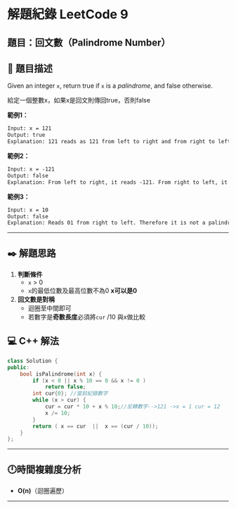 # 解題紀錄 LeetCode 9

## 題目：回文數（Palindrome Number）

## 📙 題目描述

Given an integer ``x``, return true if ``x`` is a *palindrome*, and false otherwise.

給定一個整數x，如果x是回文則傳回true，否則false

**範例1：**

```txt
Input: x = 121
Output: true
Explanation: 121 reads as 121 from left to right and from right to left.
```

**範例2：**

```txt
Input: x = -121
Output: false
Explanation: From left to right, it reads -121. From right to left, it becomes 121-. Therefore it is not a palindrome.
```

**範例3：**

```txt
Input: x = 10
Output: false
Explanation: Reads 01 from right to left. Therefore it is not a palindrome.
```

---

## ✒️ 解題思路

1. **判斷條件**
    - ``x`` > 0
    - ``x``的最低位數及最高位數不為0 **x可以是0**
2. **回文數是對稱**
    - 迴圈至中間即可
    - 若數字是**奇數長度**必須將``cur`` $/10$ 與x做比較

## 💻 C++ 解法

```cpp
class Solution {
public:
    bool isPalindrome(int x) {
        if (x < 0 || x % 10 == 0 && x != 0 )
            return false;
        int cur{0}; //當前紀錄數字
        while (x > cur) {
            cur = cur * 10 + x % 10;//反轉數字-->121 ->x = 1 cur = 12
            x /= 10;
        }
        return ( x == cur  ||  x == (cur / 10));
    }
};

```

---

## 🕛時間複雜度分析

- **O(n)**（迴圈遍歷）

---
